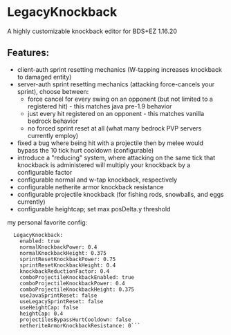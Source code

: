 # LegacyKnockback
A highly customizable knockback editor for BDS+EZ 1.16.20

## Features:

- client-auth sprint resetting mechanics (W-tapping increases knockback to damaged entity)
- server-auth sprint resetting mechanics (attacking force-cancels your sprint), choose between:
    - force cancel for every swing on an opponent (but not limited to a registered hit) - this matches java pre-1.9 behavior
    - just every hit registered on an opponent - this matches vanilla bedrock behavior
    - no forced sprint reset at all (what many bedrock PVP servers currently employ)
- fixed a bug where being hit with a projectile then by melee would bypass the 10 tick hurt cooldown (configurable)
- introduce a "reducing" system, where attacking on the same tick that knockback is administered will multiply your knockback by a configurable factor
- configurable normal and w-tap knockback, respectively
- configurable netherite armor knockback resistance
- configurable projectile knockback (for fishing rods, snowballs, and eggs currently)
- configurable heightcap; set max posDelta.y threshold

my personal favorite config:

```
  LegacyKnockback:
    enabled: true
    normalKnockbackPower: 0.4
    normalKnockbackHeight: 0.375
    sprintResetKnockbackPower: 0.75
    sprintResetKnockbackHeight: 0.4
    knockbackReductionFactor: 0.4
    comboProjectileKnockbackEnabled: true
    comboProjectileKnockbackPower: 0.4
    comboProjectileKnockbackHeight: 0.375
    useJavaSprintReset: false
    useLegacySprintReset: false
    useHeightCap: false
    heightCap: 0.4
    projectilesBypassHurtCooldown: false
    netheriteArmorKnockbackResistance: 0```
